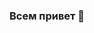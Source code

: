 ### Всем привет 👋

<!--
**Komaso85/komaso85** is a ✨ _special_ ✨ repository because its `README.md` (this file) appears on your GitHub profile.

- Я начинающий дата аналитик, нацеленный на машинное обучение.

В данное время обучаюсь на курсах:
 - Аналитик данных от Karpov Courses ( закончу в апреле 2023)
 - Data Science: обработка естественного языка от Нетологии ( закончу в августе 2023)
 
 Начала погружаться в мир данных с курсов на Stepik:
 
 - Python : основы и применения (2021)
 - Программирование на Python (2021)
 - Основы статистики (2021)
 - Введение в Data Science и машинное обучение (2021)
 - Интерактивный тренажер по SQL (2022)

## О себе:

- Закончила МГТУ им. Н.Э.Баумана по специальности "Литейное производство и оборудование" в 2008г
- Работала инженером-конструктором в ФГУП "Салют"

## Контакты
[https://t.me/komaso](телеграм)
